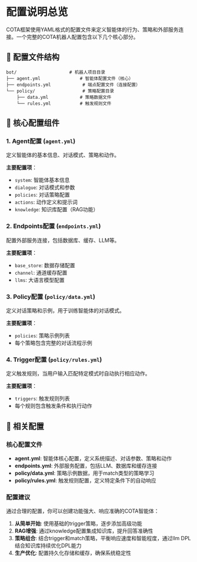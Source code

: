 # 配置说明总览

COTA框架使用YAML格式的配置文件来定义智能体的行为、策略和外部服务连接。一个完整的COTA机器人配置包含以下几个核心部分。

## 📁 配置文件结构

```
bot/                    # 机器人项目目录
├── agent.yml               # 智能体配置文件（核心）
├── endpoints.yml            # 端点配置文件（连接配置）
└── policy/                  # 策略配置目录
    ├── data.yml            # 策略数据文件
    └── rules.yml           # 触发规则文件
```

## 🔧 核心配置组件

### 1. Agent配置 (`agent.yml`)
定义智能体的基本信息、对话模式、策略和动作。

**主要配置项**：
- `system`: 智能体基本信息
- `dialogue`: 对话模式和参数
- `policies`: 对话策略配置
- `actions`: 动作定义和提示词
- `knowledge`: 知识库配置（RAG功能）

### 2. Endpoints配置 (`endpoints.yml`)
配置外部服务连接，包括数据库、缓存、LLM等。

**主要配置项**：
- `base_store`: 数据存储配置
- `channel`: 通道缓存配置
- `llms`: 大语言模型配置

### 3. Policy配置 (`policy/data.yml`)
定义对话策略和示例，用于训练智能体的对话模式。

**主要配置项**：
- `policies`: 策略示例列表
- 每个策略包含完整的对话流程示例

### 4. Trigger配置 (`policy/rules.yml`)
定义触发规则，当用户输入匹配特定模式时自动执行相应动作。

**主要配置项**：
- `triggers`: 触发规则列表
- 每个规则包含触发条件和执行动作

## 🔗 相关配置

### 核心配置文件
- **agent.yml**: 智能体核心配置，定义系统描述、对话参数、策略和动作
- **endpoints.yml**: 外部服务配置，包括LLM、数据库和缓存连接
- **policy/data.yml**: 策略示例数据，用于match类型的策略学习
- **policy/rules.yml**: 触发规则配置，定义特定条件下的自动响应

### 配置建议
通过合理的配置，你可以创建功能强大、响应准确的COTA智能体：

1. **从简单开始**: 使用基础的trigger策略，逐步添加高级功能
2. **RAG增强**: 通过knowledge配置集成知识库，提升回答准确性  
3. **策略组合**: 结合trigger和match策略，平衡响应速度和智能程度，通过llm DPL结合知识库持续优化DPL能力
4. **生产优化**: 配置持久化存储和缓存，确保系统稳定性
